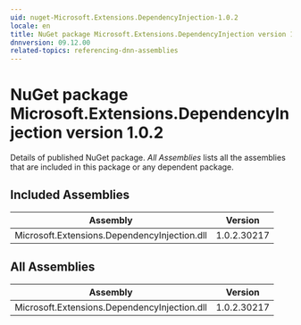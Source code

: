 ```yaml
---
uid: nuget-Microsoft.Extensions.DependencyInjection-1.0.2
locale: en
title: NuGet package Microsoft.Extensions.DependencyInjection version 1.0.2
dnnversion: 09.12.00
related-topics: referencing-dnn-assemblies
---
```


# NuGet package Microsoft.Extensions.DependencyInjection version 1.0.2
Details of published NuGet package.
*All Assemblies* lists all the assemblies that are included in this package or any dependent package.

## Included Assemblies

|Assembly|Version|
|---|---|
|Microsoft.Extensions.DependencyInjection.dll|1.0.2.30217|

## All Assemblies

|Assembly|Version|
|---|---|
|Microsoft.Extensions.DependencyInjection.dll|1.0.2.30217|

